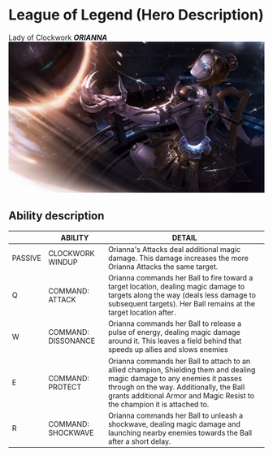 # League of Legend (Hero Description)
Lady of Clockwork
***ORIANNA***
![alt text](Orianna.jpeg)
## Ability description


|  |ABILITY| DETAIL |
| ----------- | ----------- | ----------- |
| PASSIVE | CLOCKWORK WINDUP | Orianna's Attacks deal additional magic damage. This damage increases the more Orianna Attacks the same target. |
| Q | COMMAND: ATTACK | Orianna commands her Ball to fire toward a target location, dealing magic damage to targets along the way (deals less damage to subsequent targets). Her Ball remains at the target location after. |
| W | COMMAND: DISSONANCE | Orianna commands her Ball to release a pulse of energy, dealing magic damage around it. This leaves a field behind that speeds up allies and slows enemies |
| E | COMMAND: PROTECT | Orianna commands her Ball to attach to an allied champion, Shielding them and dealing magic damage to any enemies it passes through on the way. Additionally, the Ball grants additional Armor and Magic Resist to the champion it is attached to. |
| R | COMMAND: SHOCKWAVE | Orianna commands her Ball to unleash a shockwave, dealing magic damage and launching nearby enemies towards the Ball after a short delay. |
